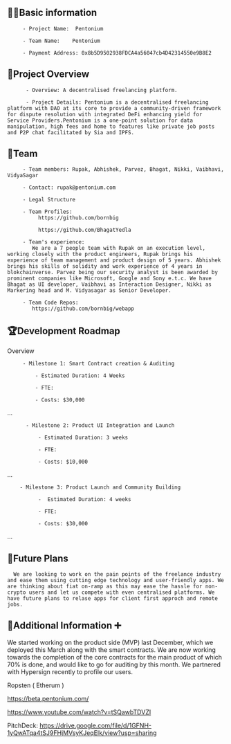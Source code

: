 ## 🧑‍💻Basic information

         - Project Name:  Pentonium

         - Team Name:    Pentonium

         - Payment Address: 0x8b5D9502938FDCA4a56047cb4D42314550e9B8E2 

## 🎯Project Overview

          - Overview: A decentralised freelancing platform.

          - Project Details: Pentonium is a decentralised freelancing platform with DAO at its core to provide a community-driven framework for dispute resolution with integrated DeFi enhancing yield for Service Providers.Pentonium is a one-point solution for data manipulation, high fees and home to features like private job posts and P2P chat facilitated by Sia and IPFS.

## 👥Team 

         - Team members: Rupak, Abhishek, Parvez, Bhagat, Nikki, Vaibhavi, VidyaSagar

         - Contact: rupak@pentonium.com

         - Legal Structure

         - Team Profiles: 
              https://github.com/bornbig

              https://github.com/BhagatYedla

         - Team's experience:
            We are a 7 people team with Rupak on an execution level, working closely with the product engineers, Rupak brings his experience of team management and product design of 5 years. Abhishek brings his skills of solidity and work experience of 4 years in blokchainverse. Parvez being our security analyst is been awarded by prominent companies like Microsoft, Google and Sony e.t.c. We have Bhagat as UI developer, Vaibhavi as Interaction Designer, Nikki as Markering head and M. Vidyasagar as Senior Developer.

         - Team Code Repos:
            https://github.com/bornbig/webapp

## 🏆Development Roadmap

 Overview
 

         - Milestone 1: Smart Contract creation & Auditing

             - Estimated Duration: 4 Weeks

             - FTE: 

             - Costs: $30,000

 ...
 
          - Milestone 2: Product UI Integration and Launch

              - Estimated Duration: 3 weeks

              - FTE: 

              - Costs: $10,000
...

        - Milestone 3: Product Launch and Community Building

              -  Estimated Duration: 4 weeks

              - FTE: 

              - Costs: $30,000

...

## 📡Future Plans
      We are looking to work on the pain points of the freelance industry and ease them using cutting edge technology and user-friendly apps. We are thinking about fiat on-ramp as this may ease the hassle for non-crypto users and let us compete with even centralised platforms. We have future plans to relase apps for client first approch and remote jobs.
      

## 🙋Additional Information ➕
We started working on the product side (MVP) last December, which we deployed this March along with the smart contracts. We are now working towards the completion of the core contracts for the main product of which 70% is done, and would like to go for auditing by this month. We partnered with Hypersign recently to profile our users.

Ropsten ( Etherum )

https://beta.pentonium.com/

https://www.youtube.com/watch?v=tSQawbTDVZI

PitchDeck: https://drive.google.com/file/d/1GFNH-1yQwATqa4tSJ9FHjMVsyKJeqEIk/view?usp=sharing
